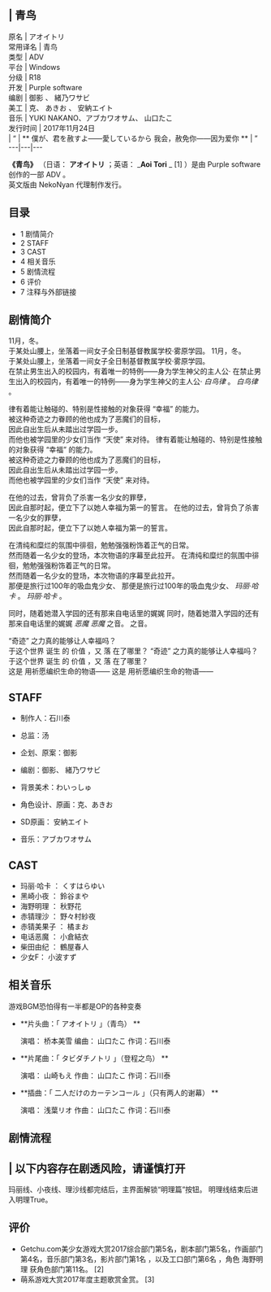 |  青鸟  
---  
原名  |  アオイトリ   
常用译名  |  青鸟   
类型  |  ADV   
平台  |  Windows   
分级  |  R18   
开发  |  Purple software   
编剧  |  御影  、  緒乃ワサビ   
美工  |  克、  あきお  、  安納エイト   
音乐  |  YUKI NAKANO、アブカワオサム、  山口たこ   
发行时间  |  2017年11月24日   
|  “  |  ** 僕が、君を赦すよ——愛しているから  我会，赦免你——因为爱你  ** |  ”   
---|---|---  
  
**《青鸟》** （日语：  **アオイトリ** ；英语： _**Aoi Tori** _ [1]  ）是由  Purple software  创作的一部
ADV  。  
英文版由  NekoNyan  代理制作发行。

##  目录

  * 1  剧情简介 
  * 2  STAFF 
  * 3  CAST 
  * 4  相关音乐 
  * 5  剧情流程 
  * 6  评价 
  * 7  注释与外部链接 

##  剧情简介

11月，冬。  
于某处山腰上，坐落着一间女子全日制基督教属学校·雾原学园。  11月，冬。  
于某处山腰上，坐落着一间女子全日制基督教属学校·雾原学园。  
在禁止男生出入的校园内，有着唯一的特例——身为学生神父的主人公·  在禁止男生出入的校园内，有着唯一的特例——身为学生神父的主人公·  _白鸟律_ 。
_白鸟律_ 。  
  
律有着能让触碰的、特别是性接触的对象获得  “幸福”  的能力。  
被这种奇迹之力眷顾的他也成为了恶魔们的目标，  
因此自出生后从未踏出过学园一步。  
而他也被学园里的少女们当作  “天使”  来对待。  律有着能让触碰的、特别是性接触的对象获得  “幸福”  的能力。  
被这种奇迹之力眷顾的他也成为了恶魔们的目标，  
因此自出生后从未踏出过学园一步。  
而他也被学园里的少女们当作  “天使”  来对待。  
  
在他的过去，曾背负了杀害一名少女的罪孽，  
因此自那时起，便立下了以她人幸福为第一的誓言。  在他的过去，曾背负了杀害一名少女的罪孽，  
因此自那时起，便立下了以她人幸福为第一的誓言。  
  
在清纯和糜烂的氛围中徘徊，勉勉强强粉饰着正气的日常。  
然而随着一名少女的登场，本次物语的序幕至此拉开。  在清纯和糜烂的氛围中徘徊，勉勉强强粉饰着正气的日常。  
然而随着一名少女的登场，本次物语的序幕至此拉开。  
那便是旅行过100年的吸血鬼少女、  那便是旅行过100年的吸血鬼少女、  _玛丽·哈卡_ 。  _玛丽·哈卡_ 。  
  
同时，随着她潜入学园的还有那来自电话里的娓娓  同时，随着她潜入学园的还有那来自电话里的娓娓  _恶魔_ _恶魔_ 之音。  之音。  
  
“奇迹”  之力真的能够让人幸福吗？  
于这个世界  诞生  的  价值  ，又  落  在了哪里？  “奇迹”  之力真的能够让人幸福吗？  
于这个世界  诞生  的  价值  ，又  落  在了哪里？  
这是 用祈愿编织生命的物语——  这是 用祈愿编织生命的物语——

##  STAFF

  * 制作人：石川泰 

  * 总监：汤 

  * 企划、原案：御影 

  * 编剧：御影、  緒乃ワサビ 

  * 背景美术：わいっしゅ 

  * 角色设计、原画：克、あきお 

  * SD原画：  安納エイト 

  * 音乐：アブカワオサム 

##  CAST

  * 玛丽·哈卡  ：  くすはらゆい 
  * 黑崎小夜  ：  鈴谷まや 
  * 海野明理  ：  秋野花 
  * 赤锖理沙  ：  野々村紗夜 
  * 赤锖美果子  ：  橘まお 
  * 电话恶魔  ：  小倉結衣 
  * 柴田由纪  ：  鶴屋春人 
  * 少女F：  小波すず 

##  相关音乐

游戏BGM恐怕得有一半都是OP的各种变奏

  * **片头曲：「 アオイトリ  」（青鸟） **

     演唱：  桥本美雪 
     编曲：  山口たこ 
     作词：石川泰 

  * **片尾曲：「 タビダチノトリ  」（登程之鸟） **

     演唱：  山崎もえ 
     作曲：  山口たこ 
     作词：石川泰 

  * **插曲：「 二人だけのカーテンコール  」（只有两人的谢幕） **

     演唱：  浅葉リオ 
     作曲：  山口たこ 
     作词：石川泰 

##  剧情流程

|  以下内容存在剧透风险，请谨慎打开  
---  
玛丽线、小夜线、理沙线都完结后，主界面解锁“明理篇”按钮。  明理线结束后进入明理True。 </br>  
  
##  评价

  * Getchu.com美少女游戏大赏2017综合部门第5名，剧本部门第5名，作画部门第4名，音乐部门第3名，影片部门第1名  ，以及工口部门第6名  ，角色  海野明理  获角色部门第11名。  [2] 
  * 萌系游戏大赏2017年度主题歌赏金赏。  [3] 